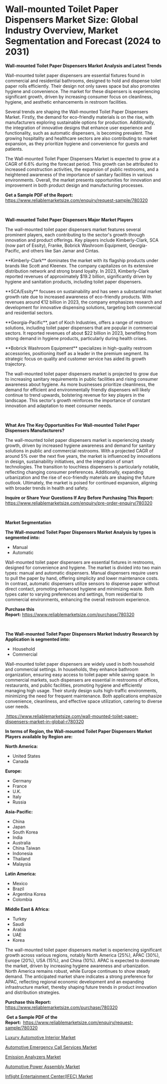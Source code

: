 <p><h1>Wall-mounted Toilet Paper Dispensers Market Size: Global Industry Overview, Market Segmentation and Forecast (2024 to 2031)</h1></p><p><strong>Wall-mounted Toilet Paper Dispensers Market Analysis and Latest Trends</strong></p>
<p><p>Wall-mounted toilet paper dispensers are essential fixtures found in commercial and residential bathrooms, designed to hold and dispense toilet paper rolls efficiently. Their design not only saves space but also promotes hygiene and convenience. The market for these dispensers is experiencing significant growth, driven by increasing consumer focus on cleanliness, hygiene, and aesthetic enhancements in restroom facilities.</p><p>Several trends are shaping the Wall-mounted Toilet Paper Dispensers Market. Firstly, the demand for eco-friendly materials is on the rise, with manufacturers exploring sustainable options for production. Additionally, the integration of innovative designs that enhance user experience and functionality, such as automatic dispensers, is becoming prevalent. The growing hospitality and healthcare sectors are also contributing to market expansion, as they prioritize hygiene and convenience for guests and patients.</p><p>The Wall-mounted Toilet Paper Dispensers Market is expected to grow at a CAGR of 6.6% during the forecast period. This growth can be attributed to increased construction activities, the expansion of public restrooms, and a heightened awareness of the importance of sanitary facilities in various environments. Overall, the market presents opportunities for innovation and improvement in both product design and manufacturing processes.</p></p>
<p><strong>Get a Sample PDF of the Report:&nbsp;</strong> <a href="https://www.reliablemarketsize.com/enquiry/request-sample/780320?utm_campaign=1741&utm_medium=2&utm_source=Github&utm_content=ia&utm_term=15102024&utm_id=wall-mounted-toilet-paper-dispensers">https://www.reliablemarketsize.com/enquiry/request-sample/780320</a></p>
<p>&nbsp;</p>
<p><strong>Wall-mounted Toilet Paper Dispensers Major Market Players</strong></p>
<p><p>The wall-mounted toilet paper dispensers market features several prominent players, each contributing to the sector's growth through innovation and product offerings. Key players include Kimberly-Clark, SCA (now part of Essity), Franke, Bobrick Washroom Equipment, Georgia-Pacific, and others like San Jamar and Cintas.</p><p>**Kimberly-Clark** dominates the market with its flagship products under brands like Scott and Kleenex. The company capitalizes on its extensive distribution network and strong brand loyalty. In 2023, Kimberly-Clark reported revenues of approximately $19.2 billion, significantly driven by hygiene and sanitation products, including toilet paper dispensers.</p><p>**SCA/Essity** focuses on sustainability and has seen a substantial market growth rate due to increased awareness of eco-friendly products. With revenues around €12 billion in 2023, the company emphasizes research and development for innovative dispensing solutions, targeting both commercial and residential sectors.</p><p>**Georgia-Pacific**, part of Koch Industries, offers a range of restroom solutions, including toilet paper dispensers that are popular in commercial sectors. It reported revenues of about $22 billion in 2023, benefiting from strong demand in hygiene products, particularly during health crises.</p><p>**Bobrick Washroom Equipment** specializes in high-quality restroom accessories, positioning itself as a leader in the premium segment. Its strategic focus on quality and customer service has aided its growth trajectory.</p><p>The wall-mounted toilet paper dispensers market is projected to grow due to increasing sanitary requirements in public facilities and rising consumer awareness about hygiene. As more businesses prioritize cleanliness, the demand for efficient and environmentally friendly dispensers will likely continue to trend upwards, bolstering revenue for key players in the landscape. This sector's growth reinforces the importance of constant innovation and adaptation to meet consumer needs.</p></p>
<p>&nbsp;</p>
<p><strong>What Are The Key Opportunities For Wall-mounted Toilet Paper Dispensers Manufacturers?</strong></p>
<p><p>The wall-mounted toilet paper dispensers market is experiencing steady growth, driven by increased hygiene awareness and demand for sanitary solutions in public and commercial restrooms. With a projected CAGR of around 5% over the next five years, the market is influenced by innovations in design, sustainability initiatives, and the integration of smart technologies. The transition to touchless dispensers is particularly notable, reflecting changing consumer preferences. Additionally, expanding urbanization and the rise of eco-friendly materials are shaping the future outlook. Ultimately, the market is poised for continued expansion, aligning with broader trends in health and safety.</p></p>
<p><strong>Inquire or Share Your Questions If Any Before Purchasing This Report:</strong> <a href="https://www.reliablemarketsize.com/enquiry/pre-order-enquiry/780320?utm_campaign=1741&utm_medium=2&utm_source=Github&utm_content=ia&utm_term=15102024&utm_id=wall-mounted-toilet-paper-dispensers">https://www.reliablemarketsize.com/enquiry/pre-order-enquiry/780320</a></p>
<p>&nbsp;</p>
<p><strong>Market Segmentation</strong></p>
<p><strong>The Wall-mounted Toilet Paper Dispensers Market Analysis by types is segmented into:</strong></p>
<p><ul><li>Manual</li><li>Automatic</li></ul></p>
<p><p>Wall-mounted toilet paper dispensers are essential fixtures in restrooms, designed for convenience and hygiene. The market is divided into two main types: manual and automatic dispensers. Manual dispensers require users to pull the paper by hand, offering simplicity and lower maintenance costs. In contrast, automatic dispensers utilize sensors to dispense paper without direct contact, promoting enhanced hygiene and minimizing waste. Both types cater to varying preferences and settings, from residential to commercial environments, enhancing the overall restroom experience.</p></p>
<p><strong>Purchase this Report:&nbsp;</strong><a href="https://www.reliablemarketsize.com/purchase/780320?utm_campaign=1741&utm_medium=2&utm_source=Github&utm_content=ia&utm_term=15102024&utm_id=wall-mounted-toilet-paper-dispensers">https://www.reliablemarketsize.com/purchase/780320</a></p>
<p>&nbsp;</p>
<p><strong>The Wall-mounted Toilet Paper Dispensers Market Industry Research by Application is segmented into:</strong></p>
<p><ul><li>Household</li><li>Commercial</li></ul></p>
<p><p>Wall-mounted toilet paper dispensers are widely used in both household and commercial settings. In households, they enhance bathroom organization, ensuring easy access to toilet paper while saving space. In commercial markets, such dispensers are essential in restrooms of offices, restaurants, and public facilities, promoting hygiene and efficiently managing high usage. Their sturdy design suits high-traffic environments, minimizing the need for frequent maintenance. Both applications emphasize convenience, cleanliness, and effective space utilization, catering to diverse user needs.</p></p>
<p><a href="https://www.reliablemarketsize.com/wall-mounted-toilet-paper-dispensers-market-in-global-r780320?utm_campaign=1741&utm_medium=2&utm_source=Github&utm_content=ia&utm_term=15102024&utm_id=wall-mounted-toilet-paper-dispensers">&nbsp;https://www.reliablemarketsize.com/wall-mounted-toilet-paper-dispensers-market-in-global-r780320</a></p>
<p><strong>In terms of Region, the Wall-mounted Toilet Paper Dispensers Market Players available by Region are:</strong></p>
<p>
    <p> <strong> North America: </strong>
        <ul>
            <li>United States</li>
            <li>Canada</li>
        </ul>
        </p> 
    <p> <strong> Europe: </strong>
        <ul>
            <li>Germany</li>
            <li>France</li>
            <li>U.K.</li>
            <li>Italy</li>
            <li>Russia</li>
        </ul>
        </p> 
    <p> <strong> Asia-Pacific: </strong>
        <ul>
            <li>China</li>
            <li>Japan</li>
            <li>South Korea</li>
            <li>India</li>
            <li>Australia</li>
            <li>China Taiwan</li>
            <li>Indonesia</li>
            <li>Thailand</li>
            <li>Malaysia</li>
        </ul>
        </p> 
    <p> <strong> Latin America: </strong>
        <ul>
            <li>Mexico</li>
            <li>Brazil</li>
            <li>Argentina Korea</li>
            <li>Colombia</li>
        </ul>
        </p> 
    <p> <strong> Middle East & Africa: </strong>
        <ul>
            <li>Turkey</li>
            <li>Saudi</li>
            <li>Arabia</li>
            <li>UAE</li>
            <li>Korea</li>
        </ul>
    </p>
    </p>
<p><p>The wall-mounted toilet paper dispensers market is experiencing significant growth across various regions, notably North America (25%), APAC (30%), Europe (20%), USA (15%), and China (10%). APAC is expected to dominate the market, driven by increasing hygiene awareness and urbanization. North America remains robust, while Europe continues to show steady demand. The anticipated market share indicates a strong preference for APAC, reflecting regional economic development and an expanding infrastructure market, thereby shaping future trends in product innovation and distribution strategies.</p></p>
<p><strong>Purchase this Report: </strong><a href="https://www.reliablemarketsize.com/purchase/780320?utm_campaign=1741&utm_medium=2&utm_source=Github&utm_content=ia&utm_term=15102024&utm_id=wall-mounted-toilet-paper-dispensers">https://www.reliablemarketsize.com/purchase/780320</a></p>
<p>&nbsp;<strong>Get a Sample PDF of the Report:&nbsp;&nbsp;</strong><a href="https://www.reliablemarketsize.com/enquiry/request-sample/780320?utm_campaign=1741&utm_medium=2&utm_source=Github&utm_content=ia&utm_term=15102024&utm_id=wall-mounted-toilet-paper-dispensers">https://www.reliablemarketsize.com/enquiry/request-sample/780320</a></p>
<p><strong></strong></p>
<p><p><a href="https://www.linkedin.com/pulse/luxury-automotive-interior-market-report-product-type-end-use-a3cac?utm_campaign=1741&utm_medium=2&utm_source=Github&utm_content=ia&utm_term=15102024&utm_id=wall-mounted-toilet-paper-dispensers">Luxury Automotive Interior Market</a></p><p><a href="https://www.linkedin.com/pulse/automotive-emergency-call-services-market-segmentation-in-depth-rhsic?utm_campaign=1741&utm_medium=2&utm_source=Github&utm_content=ia&utm_term=15102024&utm_id=wall-mounted-toilet-paper-dispensers">Automotive Emergency Call Services Market</a></p><p><a href="https://www.linkedin.com/pulse/emission-analyzers-market-size-type-non-dispersive-infrared-zejnc?utm_campaign=1741&utm_medium=2&utm_source=Github&utm_content=ia&utm_term=15102024&utm_id=wall-mounted-toilet-paper-dispensers">Emission Analyzers Market</a></p><p><a href="https://www.linkedin.com/pulse/automotive-power-assembly-market-emerging-trends-future-prospects-kgnbc?utm_campaign=1741&utm_medium=2&utm_source=Github&utm_content=ia&utm_term=15102024&utm_id=wall-mounted-toilet-paper-dispensers">Automotive Power Assembly Market</a></p><p><a href="https://www.linkedin.com/pulse/inflight-entertainment-centerifec-market-growth-segmentation-kuvtc?utm_campaign=1741&utm_medium=2&utm_source=Github&utm_content=ia&utm_term=15102024&utm_id=wall-mounted-toilet-paper-dispensers">Inflight Entertainment Center(IFEC) Market</a></p></p>